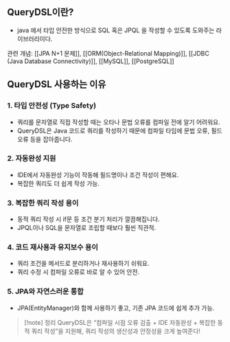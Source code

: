 
## QueryDSL이란?

- java 에서 타입 안전한 방식으로 SQL 혹은 JPQL 을 작성할 수 있도록 도와주는 라이브러리이다.

관련 개념: [[JPA N+1 문제]], [[ORM(Object-Relational Mapping)]], [[JDBC (Java Database Connectivity)]], [[MySQL]], [[PostgreSQL]]


## QueryDSL 사용하는 이유

### 1. **타입 안전성 (Type Safety)**

- 쿼리를 문자열로 직접 작성할 때는 오타나 문법 오류를 컴파일 전에 알기 어려워요.
- QueryDSL은 Java 코드로 쿼리를 작성하기 때문에 컴파일 타임에 문법 오류, 필드 오류 등을 잡아줍니다.
    
### 2. **자동완성 지원**

- IDE에서 자동완성 기능이 작동해 필드명이나 조건 작성이 편해요.
- 복잡한 쿼리도 더 쉽게 작성 가능.
    
### 3. **복잡한 쿼리 작성 용이**

- 동적 쿼리 작성 시 if문 등 조건 분기 처리가 깔끔해집니다.
- JPQL이나 SQL을 문자열로 조립할 때보다 훨씬 직관적.
    

### 4. **코드 재사용과 유지보수 용이**

- 쿼리 조건을 메서드로 분리하거나 재사용하기 쉬워요.
- 쿼리 수정 시 컴파일 오류로 바로 알 수 있어 안전.
    

### 5. **JPA와 자연스러운 통합**

- JPA(EntityManager)와 함께 사용하기 좋고, 기존 JPA 코드에 쉽게 추가 가능.

> [!note] 정리
> QueryDSL은 “컴파일 시점 오류 검출 + IDE 자동완성 + 복잡한 동적 쿼리 작성”을 지원해, 쿼리 작성의 생산성과 안정성을 크게 높여준다!
>